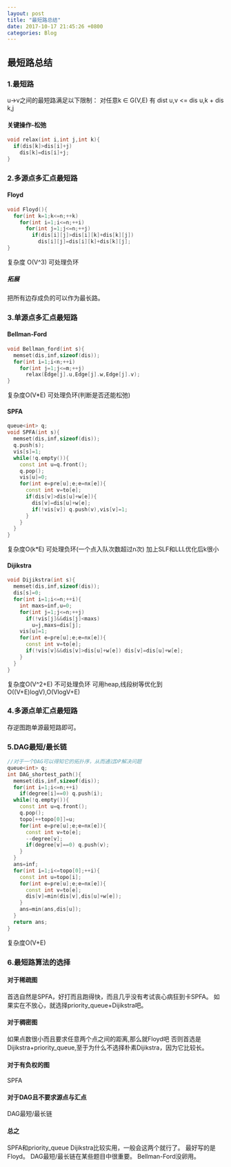 ```yaml
---
layout: post
title: "最短路总结"
date: 2017-10-17 21:45:26 +0800
categories: Blog
---
```

## 最短路总结
### 1.最短路
u->v之间的最短路满足以下限制：
对任意k ∈ G(V,E) 有 dist u,v <= dis u,k + dis k,j
#### 关键操作-松弛
```cpp
void relax(int i,int j,int k){
  if(dis[k]>dis[i]+j)
    dis[k]=dis[i]+j;
}
```
### 2.多源点多汇点最短路
#### Floyd
```cpp
void Floyd(){
  for(int k=1;k<=n;++k)
    for(int i=1;i<=n;++i)
      for(int j=1;j<=n;++j)
        if(dis[i][j]>dis[i][k]+dis[k][j])
          dis[i][j]=dis[i][k]+dis[k][j];
}
```
复杂度 O(V^3)
可处理负环
##### 拓展
把所有边存成负的可以作为最长路。
### 3.单源点多汇点最短路
#### Bellman-Ford
```cpp
void Bellman_ford(int s){
  memset(dis,inf,sizeof(dis));
  for(int i=1;i<n;++i)
    for(int j=1;j<=m;++j)
      relax(Edge[j].u,Edge[j].w,Edge[j].v);
}
```
复杂度O(V*E)
可处理负环(判断是否还能松弛)
#### SPFA
```cpp
queue<int> q;
void SPFA(int s){
  memset(dis,inf,sizeof(dis));
  q.push(s);
  vis[s]=1;
  while(!q.empty()){
    const int u=q.front();
    q.pop();
    vis[u]=0;
    for(int e=pre[u];e;e=nx[e]){
      const int v=to[e];
      if(dis[v]>dis[u]+w[e]){
        dis[v]=dis[u]+w[e];
        if(!vis[v]) q.push(v),vis[v]=1;
      }
    }
  }
}
```
复杂度O(k*E)
可处理负环(一个点入队次数超过n次)
加上SLF和LLL优化后k很小
#### Dijikstra
```cpp
void Dijikstra(int s){
  memset(dis,inf,sizeof(dis));
  dis[s]=0;
  for(int i=1;i<=n;++i){
    int maxs=inf,u=0;
    for(int j=1;j<=n;++j)
      if(!vis[j]&&dis[j]<maxs)
        u=j,maxs=dis[j];
    vis[u]=1;
    for(int e=pre[u];e;e=nx[e]){
      const int v=to[e];
      if(!vis[v]&&dis[v]>dis[u]+w[e]) dis[v]=dis[u]+w[e];
    }
  }
}
```
复杂度O(V^2+E)
不可处理负环
可用heap,线段树等优化到O((V+E)logV),O(VlogV+E)
### 4.多源点单汇点最短路
存逆图跑单源最短路即可。
### 5.DAG最短/最长链
```cpp
//对于一个DAG可以得知它的拓扑序，从而通过DP解决问题
queue<int> q;
int DAG_shortest_path(){
  memset(dis,inf,sizeof(dis));
  for(int i=1;i<=n;++i)
    if(degree[i]==0) q.push(i);
  while(!q.empty()){
    const int u=q.front();
    q.pop();
    topo[++topo[0]]=u;
    for(int e=pre[u];e;e=nx[e]){
      const int v=to[e];
      --degree[v];
      if(degree[v]==0) q.push(v);
    }
  }
  ans=inf;
  for(int i=1;i<=topo[0];++i){
    const int u=topo[i];
    for(int e=pre[u];e;e=nx[e]){
      const int v=to[e];
      dis[v]=min(dis[v],dis[u]+w[e]);
    }
    ans=min(ans,dis[u]);
  }
  return ans;
}
```
复杂度O(V+E)
### 6.最短路算法的选择
#### 对于稀疏图
首选自然是SPFA，好打而且跑得快，而且几乎没有考试丧心病狂到卡SPFA。
如果实在不放心，就选择priority_queue+Dijikstra吧。
#### 对于稠密图
如果点数很小而且要求任意两个点之间的距离,那么就Floyd吧
否则首选是Dijikstra+priority_queue,至于为什么不选择朴素Dijikstra，因为它比较长。
#### 对于有负权的图
SPFA
#### 对于DAG且不要求源点与汇点
DAG最短/最长链
#### 总之
SPFA和priority_queue Dijikstra比较实用，一般会这两个就行了。
最好写的是Floyd。
DAG最短/最长链在某些题目中很重要。
Bellman-Ford没卵用。
